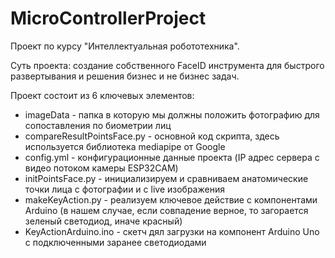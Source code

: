 # MicroControllerProject

Проект по курсу "Интеллектуальная робототехника". 

Суть проекта: создание собственного FaceID инструмента для быстрого развертывания и решения бизнес и не бизнес задач. 

Проект состоит из 6 ключевых элементов: 
- imageData - папка в которую мы должны положить фотографию для сопоставления по биометрии лиц
- compareResultPointsFace.py - основной код скрипта, здесь используется библиотека mediapipe от Google
- config.yml - конфигурационные данные проекта (IP адрес сервера с видео потоком камеры ESP32CAM)
- initPointsFace.py - инициализируем и сравниваем анатомические точки лица с фотографии и с live изображения
- makeKeyAction.py - реализуем ключевое действие с компонентами Arduino (в нашем случае, если совпадение верное, то загорается зеленый светодиод, иначе красный)
- KeyActionArduino.ino - скетч дял загрузки на компонент Arduino Uno с подключенными заранее светодиодами

